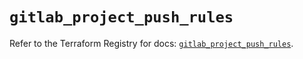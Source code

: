 # `gitlab_project_push_rules`

Refer to the Terraform Registry for docs: [`gitlab_project_push_rules`](https://registry.terraform.io/providers/gitlabhq/gitlab/17.4.0/docs/resources/project_push_rules).
